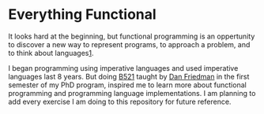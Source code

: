 Everything Functional
====================

It looks hard at the beginning, but functional programming is an
oppertunity to discover a new way to represent programs, to approach a
problem, and to think about
languages[1](http://acm.wustl.edu/functional/whyfp.php).

I began programming using imperative languages and used imperative languages last 8 years. But doing [B521](http://www.cs.indiana.edu/cgi-pub/c311/doku.php) taught by [Dan Friedman](https://www.cs.indiana.edu/~dfried/) in the first semester of my PhD program, inspired me to learn more about functional programming and programming language implementations. I am planning to add every exercise I am doing to this repository for future reference.
